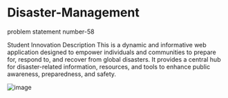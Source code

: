 # Disaster-Management
problem statement number-58

Student Innovation
Description
This is a dynamic and informative web application designed to empower individuals and communities to prepare for, respond to, and recover from global disasters. It provides a central hub for disaster-related information, resources, and tools to enhance public awareness, preparedness, and safety.


![image](https://github.com/Nihalok/Disaster-Management/assets/153518882/3a2ea684-5450-434e-ac50-d746e27cabcd)
